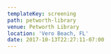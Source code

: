 ```yaml
---
templateKey: screening
path: petworth-library
venue: Petworth Library
location: 'Vero Beach, FL'
date: 2017-10-13T22:27:11-07:00
---
```


